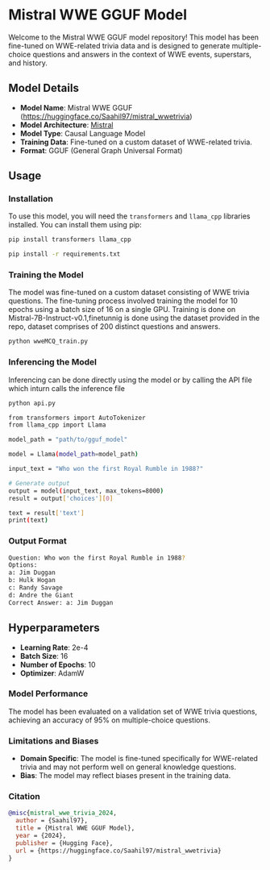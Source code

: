 # Mistral WWE GGUF Model

Welcome to the Mistral WWE GGUF model repository! This model has been fine-tuned on WWE-related trivia data and is designed to generate multiple-choice questions and answers in the context of WWE events, superstars, and history.

## Model Details

- **Model Name**: Mistral WWE GGUF (https://huggingface.co/Saahil97/mistral_wwetrivia)
- **Model Architecture**: [Mistral](https://huggingface.co/mistralai/Mistral-7B-Instruct-v0.1)
- **Model Type**: Causal Language Model
- **Training Data**: Fine-tuned on a custom dataset of WWE-related trivia.
- **Format**: GGUF (General Graph Universal Format)

## Usage

### Installation

To use this model, you will need the `transformers` and `llama_cpp` libraries installed. You can install them using pip:

```bash
pip install transformers llama_cpp 
```

```bash
pip install -r requirements.txt
```

### Training the Model

The model was fine-tuned on a custom dataset consisting of WWE trivia questions. The fine-tuning process involved training the model for 10 epochs using a batch size of 16 on a single GPU.
Training is done on Mistral-7B-Instruct-v0.1,finetunnig is done using the dataset provided in the repo, dataset comprises of 200 distinct questions and answers.

```bash
python wweMCQ_train.py
```

### Inferencing the Model

Inferencing can be done directly using the model or by calling the API file which inturn calls the inference file

```bash
python api.py
```

```bash
from transformers import AutoTokenizer
from llama_cpp import Llama

model_path = "path/to/gguf_model"

model = Llama(model_path=model_path)

input_text = "Who won the first Royal Rumble in 1988?"

# Generate output
output = model(input_text, max_tokens=8000)  
result = output['choices'][0]

text = result['text']
print(text)
```

### Output Format

```bash
Question: Who won the first Royal Rumble in 1988?
Options:
a: Jim Duggan
b: Hulk Hogan
c: Randy Savage
d: Andre the Giant
Correct Answer: a: Jim Duggan
```

## Hyperparameters
- **Learning Rate**: 2e-4
- **Batch Size**: 16
- **Number of Epochs**: 10
- **Optimizer**: AdamW

### Model Performance

The model has been evaluated on a validation set of WWE trivia questions, achieving an accuracy of 95% on multiple-choice questions.

### Limitations and Biases

- **Domain Specific**: The model is fine-tuned specifically for WWE-related trivia and may not perform well on general knowledge questions.
- **Bias**: The model may reflect biases present in the training data.

### Citation
```bibtex
@misc{mistral_wwe_trivia_2024,
  author = {Saahil97},
  title = {Mistral WWE GGUF Model},
  year = {2024},
  publisher = {Hugging Face},
  url = {https://huggingface.co/Saahil97/mistral_wwetrivia}
}
```
